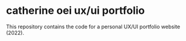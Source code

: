 # catherine oei ux/ui portfolio
This repository contains the code for a personal UX/UI portfolio website (2022).
